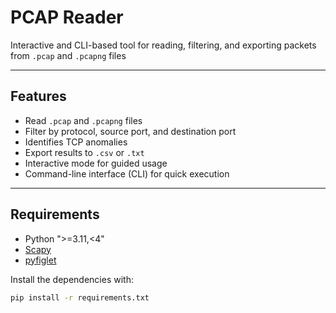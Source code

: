 # PCAP Reader

Interactive and CLI-based tool for reading, filtering, and exporting packets from `.pcap` and `.pcapng` files

---

## Features

- Read `.pcap` and `.pcapng` files  
- Filter by protocol, source port, and destination port
- Identifies TCP anomalies
- Export results to `.csv` or `.txt`  
- Interactive mode for guided usage  
- Command-line interface (CLI) for quick execution

---

## Requirements

- Python ">=3.11,<4"
- [Scapy](https://scapy.net/)
- [pyfiglet](https://pypi.org/project/pyfiglet/)

Install the dependencies with:

```bash
pip install -r requirements.txt